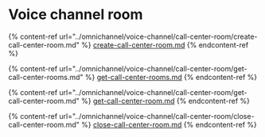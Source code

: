 # Voice channel room

{% content-ref url="../omnichannel/voice-channel/call-center-room/create-call-center-room.md" %}
[create-call-center-room.md](../omnichannel/voice-channel/call-center-room/create-call-center-room.md)
{% endcontent-ref %}

{% content-ref url="../omnichannel/voice-channel/call-center-room/get-call-center-rooms.md" %}
[get-call-center-rooms.md](../omnichannel/voice-channel/call-center-room/get-call-center-rooms.md)
{% endcontent-ref %}

{% content-ref url="../omnichannel/voice-channel/call-center-room/get-call-center-room.md" %}
[get-call-center-room.md](../omnichannel/voice-channel/call-center-room/get-call-center-room.md)
{% endcontent-ref %}

{% content-ref url="../omnichannel/voice-channel/call-center-room/close-call-center-room.md" %}
[close-call-center-room.md](../omnichannel/voice-channel/call-center-room/close-call-center-room.md)
{% endcontent-ref %}
